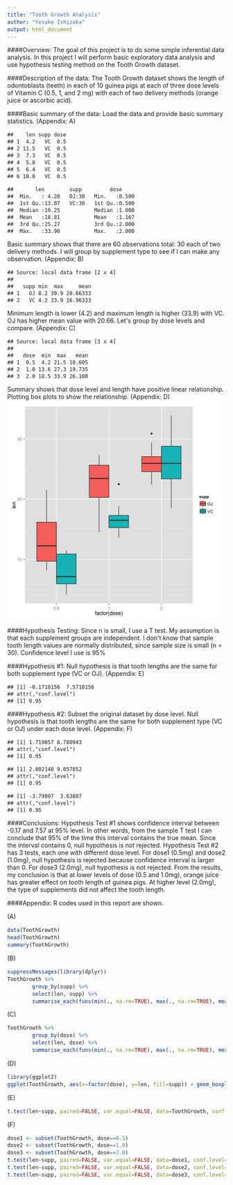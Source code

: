 ```yaml
---
title: "Tooth Growth Analysis"
author: "Yosuke Ishizaka"
output: html_document
---
```


####Overview:
The goal of this project is to do some simple inferential data analysis. In this project I will perform basic exploratory data analysis and use hypothesis testing method on the Tooth Growth dataset. 

####Description of the data:
The Tooth Growth dataset shows the length of odontoblasts (teeth) in each of 10 guinea pigs at each of three dose levels of Vitamin C (0.5, 1, and 2 mg) with each of two delivery methods (orange juice or ascorbic acid).

####Basic summary of the data:
Load the data and provide basic summary statistics. (Appendix: A)

```
##    len supp dose
## 1  4.2   VC  0.5
## 2 11.5   VC  0.5
## 3  7.3   VC  0.5
## 4  5.8   VC  0.5
## 5  6.4   VC  0.5
## 6 10.0   VC  0.5
```

```
##       len        supp         dose      
##  Min.   : 4.20   OJ:30   Min.   :0.500  
##  1st Qu.:13.07   VC:30   1st Qu.:0.500  
##  Median :19.25           Median :1.000  
##  Mean   :18.81           Mean   :1.167  
##  3rd Qu.:25.27           3rd Qu.:2.000  
##  Max.   :33.90           Max.   :2.000
```
Basic summary shows that there are 60 observations total: 30 each of two delivery methods. I will group by supplement type to see if I can make any observation. (Appendix: B)

```
## Source: local data frame [2 x 4]
## 
##   supp min  max     mean
## 1   OJ 8.2 30.9 20.66333
## 2   VC 4.2 33.9 16.96333
```
Minimum length is lower (4.2) and maximum length is higher (33.9) with VC. OJ has higher mean value with 20.66.
Let's group by dose levels and compare. (Appendix: C)

```
## Source: local data frame [3 x 4]
## 
##   dose  min  max   mean
## 1  0.5  4.2 21.5 10.605
## 2  1.0 13.6 27.3 19.735
## 3  2.0 18.5 33.9 26.100
```
Summary shows that dose level and length have positive linear relationship.
Plotting box plots to show the relationship. (Appendix: D)
![plot of chunk chunk4](figure/chunk4-1.png) 

####Hypothesis Testing:
Since n is small, I use a T test.  My assumption is that each supplement groups are independent.  I don't know that sample tooth length values are normally distributed, since sample size is small (n = 30). Confidence level I use is 95%

####Hypothesis #1:
Null hypothesis is that tooth lengths are the same for both supplement type (VC or OJ). (Appendix: E)

```
## [1] -0.1710156  7.5710156
## attr(,"conf.level")
## [1] 0.95
```

####Hypothesis #2:
Subset the original dataset by dose level.  Null hypothesis is that tooth lengths are the same for both supplement type (VC or OJ) under each dose level. (Appendix: F)

```
## [1] 1.719057 8.780943
## attr(,"conf.level")
## [1] 0.95
```

```
## [1] 2.802148 9.057852
## attr(,"conf.level")
## [1] 0.95
```

```
## [1] -3.79807  3.63807
## attr(,"conf.level")
## [1] 0.95
```

####Conclusions:
Hypothesis Test #1 shows confidence interval between -0.17 and 7.57 at 95% level.  In other words, from the sample T test I can conclude that 95% of the time this interval contains the true mean.  Since the interval contains 0, null hypothesis is not rejected.
Hypothesis Test #2 has 3 tests, each one with different dose level.  For dose1 (0.5mg) and dose2 (1.0mg), null hypothesis is rejected because confidence interval is larger than 0.  For dose3 (2.0mg), null hypothesis is not rejected.  From the results, my conclusion is that at lower levels of dose (0.5 and 1.0mg), orange juice has greater effect on tooth length of guinea pigs. At higher level (2.0mg), the type of supplements did not affect the tooth length.

####Appendix:
R codes used in this report are shown.

(A)

```r
data(ToothGrowth)
head(ToothGrowth)
summary(ToothGrowth)
```
(B)

```r
suppressMessages(library(dplyr))
ToothGrowth %>%
        group_by(supp) %>%
        select(len, supp) %>%
        summarise_each(funs(min(., na.rm=TRUE), max(., na.rm=TRUE), mean(., na.rm=TRUE)))
```
(C)

```r
ToothGrowth %>%
        group_by(dose) %>%
        select(len, dose) %>%
        summarise_each(funs(min(., na.rm=TRUE), max(., na.rm=TRUE), mean(., na.rm=TRUE)))
```
(D)

```r
library(ggplot2)
ggplot(ToothGrowth, aes(x=factor(dose), y=len, fill=supp)) + geom_boxplot()
```
(E)

```r
t.test(len~supp, paired=FALSE, var.equal=FALSE, data=ToothGrowth, conf.level=0.95)$conf.int
```
(F)

```r
dose1 <- subset(ToothGrowth, dose==0.5)
dose2 <- subset(ToothGrowth, dose==1.0)
dose3 <- subset(ToothGrowth, dose==2.0)
t.test(len~supp, paired=FALSE, var.equal=FALSE, data=dose1, conf.level=0.95)$conf.int
t.test(len~supp, paired=FALSE, var.equal=FALSE, data=dose2, conf.level=0.95)$conf.int
t.test(len~supp, paired=FALSE, var.equal=FALSE, data=dose3, conf.level=0.95)$conf.int
```
